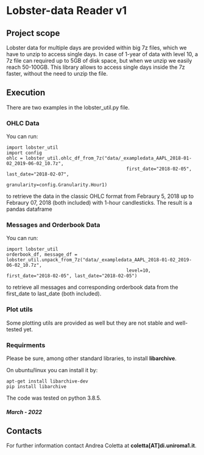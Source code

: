 # Lobster-data Reader v1 

## Project scope
Lobster data for multiple days are provided within big 7z files, which we have to unzip to access single days.
In case of 1-year of data with level 10, a 7z file can required up to 5GB of disk space, but when we unzip we easily reach 50-100GB. This library allows to access single days inside the 7z faster, without the need to unzip the file. 

## Execution
There are two examples in the lobster_util.py file. 

### OHLC Data
You can run: 
```
import lobster_util 
import config 
ohlc = lobster_util.ohlc_df_from_7z("data/_exampledata_AAPL_2018-01-02_2019-06-02_10.7z",
                                            first_date="2018-02-05", last_date="2018-02-07", 
                                            granularity=config.Granularity.Hour1)
```
to retrieve the data in the classic OHLC format from Febraury 5, 2018 up to Febraury 07, 2018 (both included) with 1-hour candlesticks.
The result is a pandas dataframe


### Messages and Orderbook Data
You can run: 
```
import lobster_util 
orderbook_df, message_df = lobster_util.unpack_from_7z("data/_exampledata_AAPL_2018-01-02_2019-06-02_10.7z",
                                            level=10, first_date="2018-02-05", last_date="2018-02-05")
```
to retrieve all messages and corresponding orderbook data from the first_date to last_date (both included).


### Plot utils
Some plotting utils are provided as well but they are not stable and well-tested yet.

### Requirments 
Please be sure, among other standard libraries, to install **libarchive**.

On ubuntu/linux you can install it by:
```
apt-get install libarchive-dev
pip install libarchive
```

The code was tested on python 3.8.5.

##### March - 2022

## Contacts
For further information contact Andrea Coletta at **coletta[AT]di.uniroma1.it**.

